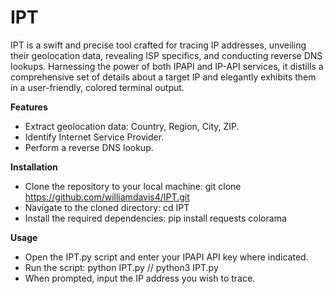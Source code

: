 # IPT
IPT is a swift and precise tool crafted for tracing IP addresses, unveiling their geolocation data, revealing ISP specifics, and conducting reverse DNS lookups. Harnessing the power of both IPAPI and IP-API services, it distills a comprehensive set of details about a target IP and elegantly exhibits them in a user-friendly, colored terminal output.

**Features**

- Extract geolocation data: Country, Region, City, ZIP.
- Identify Internet Service Provider.
- Perform a reverse DNS lookup.

**Installation**

- Clone the repository to your local machine: git clone https://github.com/williamdavis4/IPT.git
- Navigate to the cloned directory: cd IPT
- Install the required dependencies: pip install requests colorama

**Usage**

- Open the IPT.py script and enter your IPAPI API key where indicated.
- Run the script: python IPT.py // python3 IPT.py
- When prompted, input the IP address you wish to trace.
